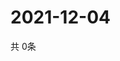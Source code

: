 # 2021-12-04
  共 0条

  <!-- BEGIN -->
  <!-- 最后更新时间Sat Dec 04 2021 10:03:37 GMT+0000 (Coordinated Universal Time) -->
  
  <!-- END -->
  
  